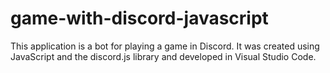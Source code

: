 # game-with-discord-javascript

This application is a bot for playing a game in Discord. It was created using JavaScript and the discord.js library and developed in Visual Studio Code.
